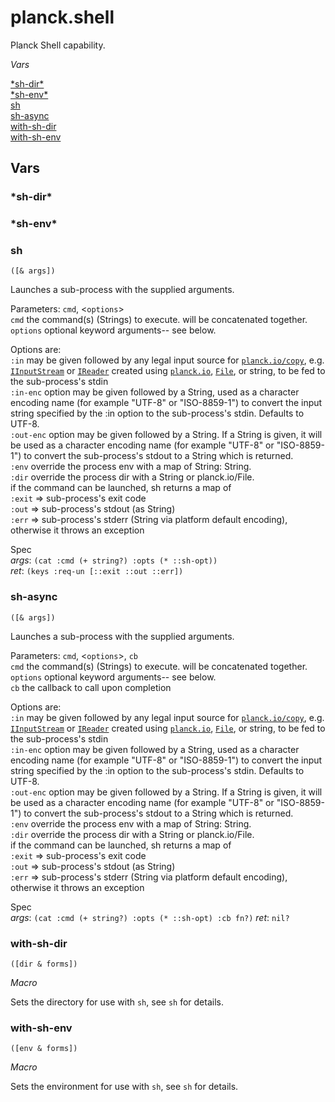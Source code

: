 # planck.shell

Planck Shell capability.

_Vars_

[\*sh-dir\*](#sh-dir)<br/>
[\*sh-env\*](#sh-env)<br/>
[sh](#sh)<br/>
[sh-async](#sh-async)<br/>
[with-sh-dir](#with-sh-dir)<br/>
[with-sh-env](#with-sh-env)<br/>

## Vars

### <a name="sh-dir"></a>\*sh-dir\*

### <a name="sh-env"></a>\*sh-env\*

### <a name="sh"></a>sh
`([& args])`

Launches a sub-process with the supplied arguments.

Parameters: `cmd`, <`options`><br/>
  `cmd`      the command(s) (Strings) to execute. will be concatenated together.<br/>
  `options`  optional keyword arguments-- see below.<br/>

Options are:<br/>
  `:in`     may be given followed by any legal input source for
[`planck.io/copy`](planck-io.html#copy), e.g. [`IInputStream`](planck-core.html#IInputStream)
or [`IReader`](planck-core.html#IReader) created using [`planck.io`](planck-io.html),
[`File`](planck-io.html#File), or string, to be fed to the sub-process's stdin<br/>
  `:in-enc`  option may be given followed by a String, used as a character
encoding name (for example "UTF-8" or "ISO-8859-1") to
convert the input string specified by the :in option to the
sub-process's stdin.  Defaults to UTF-8.<br/>
  `:out-enc` option may be given followed by a String. If a
String is given, it will be used as a character encoding
name (for example "UTF-8" or "ISO-8859-1") to convert
the sub-process's stdout to a String which is returned.<br/>
  `:env`    override the process env with a map of String: String.<br/>
  `:dir`     override the process dir with a String or planck.io/File.<br/>
  if the command can be launched, sh returns a map of<br/>
`:exit` => sub-process's exit code<br/>
`:out`  => sub-process's stdout (as String)<br/>
`:err`  => sub-process's stderr (String via platform default encoding),
  otherwise it throws an exception
  
Spec<br/>
 _args_: `(cat :cmd (+ string?) :opts (* ::sh-opt))`<br/>
 _ret_: `(keys :req-un [::exit ::out ::err])`
 
### <a name="sh-async"></a>sh-async
`([& args])`

Launches a sub-process with the supplied arguments.

Parameters: `cmd`, <`options`>, `cb`<br/>
  `cmd`      the command(s) (Strings) to execute. will be concatenated together.<br/>
  `options`  optional keyword arguments-- see below.<br/>
  `cb`       the callback to call upon completion

Options are:<br/>
  `:in`     may be given followed by any legal input source for
[`planck.io/copy`](planck-io.html#copy), e.g. [`IInputStream`](planck-core.html#IInputStream)
or [`IReader`](planck-core.html#IReader) created using [`planck.io`](planck-io.html),
[`File`](planck-io.html#File), or string, to be fed to the sub-process's stdin<br/>
  `:in-enc`  option may be given followed by a String, used as a character
encoding name (for example "UTF-8" or "ISO-8859-1") to
convert the input string specified by the :in option to the
sub-process's stdin.  Defaults to UTF-8.<br/>
  `:out-enc` option may be given followed by a String. If a
String is given, it will be used as a character encoding
name (for example "UTF-8" or "ISO-8859-1") to convert
the sub-process's stdout to a String which is returned.<br/>
  `:env`    override the process env with a map of String: String.<br/>
  `:dir`     override the process dir with a String or planck.io/File.<br/>
  if the command can be launched, sh returns a map of<br/>
`:exit` => sub-process's exit code<br/>
`:out`  => sub-process's stdout (as String)<br/>
`:err`  => sub-process's stderr (String via platform default encoding),
  otherwise it throws an exception

Spec<br/>
 _args_: `(cat :cmd (+ string?) :opts (* ::sh-opt) :cb fn?)`
 _ret_: `nil?`
   
### <a name="with-sh-dir"></a>with-sh-dir
`([dir & forms])`

_Macro_

Sets the directory for use with `sh`, see `sh` for details.
  
### <a name="with-sh-env"></a>with-sh-env
`([env & forms])`

_Macro_

Sets the environment for use with `sh`, see `sh` for details.
